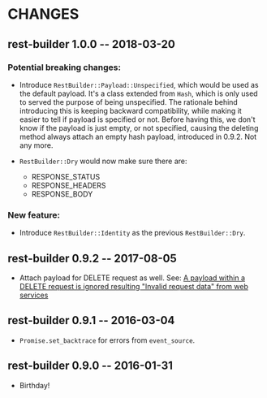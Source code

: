 # CHANGES

## rest-builder 1.0.0 -- 2018-03-20

### Potential breaking changes:

* Introduce `RestBuilder::Payload::Unspecified`, which would be used as the
  default payload. It's a class extended from `Hash`, which is only used to
  served the purpose of being unspecified. The rationale behind introducing
  this is keeping backward compatibility, while making it easier to tell
  if payload is specified or not. Before having this, we don't know if the
  payload is just empty, or not specified, causing the deleting method
  always attach an empty hash payload, introduced in 0.9.2. Not any more.
* `RestBuilder::Dry` would now make sure there are:

    * RESPONSE_STATUS
    * RESPONSE_HEADERS
    * RESPONSE_BODY

### New feature:

* Introduce `RestBuilder::Identity` as the previous `RestBuilder::Dry`.

## rest-builder 0.9.2 -- 2017-08-05

* Attach payload for DELETE request as well. See:
  [A payload within a DELETE request is ignored resulting "Invalid request data" from web services](https://github.com/godfat/rest-core/issues/25)

## rest-builder 0.9.1 -- 2016-03-04

* `Promise.set_backtrace` for errors from `event_source`.

## rest-builder 0.9.0 -- 2016-01-31

* Birthday!
